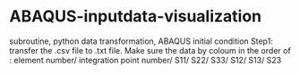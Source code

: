 # ABAQUS-inputdata-visualization
subroutine, python data transformation, ABAQUS initial condition
Step1: transfer the .csv file to .txt file. Make sure the data by coloum in the order of : element number/ integration point number/ S11/ S22/ S33/ S12/ S13/ S23
